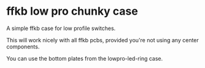 # ffkb low pro chunky case

A simple ffkb case for low profile switches.

This will work nicely with all ffkb pcbs, provided you're not using any center components.

You can use the bottom plates from the lowpro-led-ring case. 